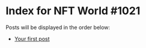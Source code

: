 # Index for NFT World #1021
Posts will be displayed in the order below:

- [Your first post](./001-first.md)

